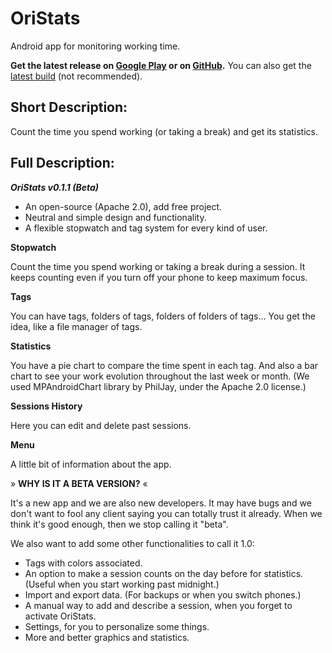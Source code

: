 # OriStats

Android app for monitoring working time.

**Get the latest release on [Google Play](https://play.google.com/store/apps/details?id=com.oristats) or on [GitHub](https://github.com/OriStats/OriStats/releases).** You can also get the [latest build](https://github.com/OriStats/OriStats/blob/master/app/release/app-release.apk) (not recommended).

## Short Description:

Count the time you spend working (or taking a break) and get its statistics.

## Full Description:

***OriStats v0.1.1 (Beta)***

- An open-source (Apache 2.0), add free project.
- Neutral and simple design and functionality.
- A flexible stopwatch and tag system for every kind of user.

**Stopwatch**

Count the time you spend working or taking a break during a session.
It keeps counting even if you turn off your phone to keep maximum focus.

**Tags**

You can have tags, folders of tags, folders of folders of tags… You get the idea, like a file manager of tags.

**Statistics**

You have a pie chart to compare the time spent in each tag.
And also a bar chart to see your work evolution throughout the last week or month.
(We used MPAndroidChart library by PhilJay, under the Apache 2.0 license.)

**Sessions History**

Here you can edit and delete past sessions.

**Menu**

A little bit of information about the app.



» **WHY IS IT A BETA VERSION?** «

It's a new app and we are also new developers. It may have bugs and we don't want to fool any client saying you can totally trust it already. When we think it's good enough, then we stop calling it "beta".

We also want to add some other functionalities to call it 1.0:
- Tags with colors associated.
- An option to make a session counts on the day before for statistics. (Useful when you start working past midnight.)
- Import and export data. (For backups or when you switch phones.)
- A manual way to add and describe a session, when you forget to activate OriStats.
- Settings, for you to personalize some things.
- More and better graphics and statistics.
